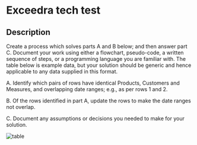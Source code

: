 # Exceedra tech test

## Description

Create a process which solves parts A and B below; and then answer part C. Document your work using either a flowchart, pseudo-code, a written sequence of steps, or a programming language you are familiar with. The table below is example data, but your solution should be generic and hence applicable to any data supplied in this format.

  A.	Identify which pairs of rows have identical Products, Customers and Measures, and overlapping date ranges; e.g., as per rows 1 and 2.

  B.	Of the rows identified in part A, update the rows to make the date ranges not overlap.

  C.	Document any assumptions or decisions you needed to make for your solution.

  ![table](\Users\Sam\Pictures/Presentation2.png)
